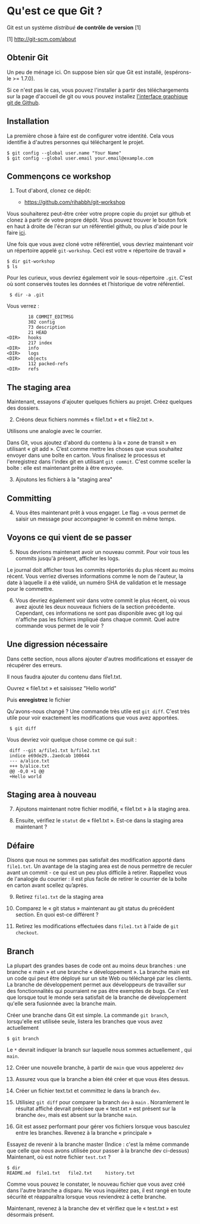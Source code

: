 Qu'est ce que Git ?
=============

Git est un système *distribué* **de contrôle de version** [1]

[1] <a href="http://git-scm.com/about">http://git-scm.com/about</a>


Obtenir Git
-----------

Un peu de ménage ici. On suppose bien sûr que Git est installé,
(espérons-le \>= 1.7.0).

Si ce n'est pas le cas, vous pouvez l'installer à partir des téléchargements sur la page d'accueil de git ou vous pouvez
installez [l'interface graphique git de Github](https://help.github.com/articles/set-up-git/).


Installation
-----

La première chose à faire est de configurer votre identité. Cela vous identifie à
d'autres personnes qui téléchargent le projet.

    $ git config --global user.name "Your Name"
    $ git config --global user.email your.email@example.com

Commençons ce workshop
---------------------

1. Tout d'abord, clonez ce dépôt:

    - https://github.com/rihabbh/git-workshop

Vous souhaiterez peut-être créer votre propre copie du projet sur github et
clonez à partir de votre propre dépôt. Vous pouvez trouver le bouton fork en haut à droite de
l'écran sur un référentiel github, ou plus d'aide pour le faire [ici](https://help.github.com/articles/fork-a-repo/).

Une fois que vous avez cloné votre référentiel, vous devriez maintenant voir un répertoire
appelé `git-workshop`. Ceci est votre « répertoire de travail »

    $ dir git-workshop
    $ ls

Pour les curieux, vous devriez également voir le sous-répertoire `.git`. C'est
où sont conservés toutes les données et l’historique de votre référentiel.

     $ dir -a .git

Vous verrez :

            18 COMMIT_EDITMSG
            302 config
            73 description
            21 HEAD
    <DIR>   hooks
            217 index
    <DIR>   info
    <DIR>   logs
    <DIR>   objects
            112 packed-refs
    <DIR>   refs



The staging area
----------------

Maintenant, essayons d'ajouter quelques fichiers au projet. Créez quelques
des dossiers.

2. Créons deux fichiers nommés « file1.txt » et « file2.txt ».

Utilisons une analogie avec le courrier.

Dans Git, vous ajoutez d'abord du contenu à la « zone de transit » en utilisant « git add ».
C’est comme mettre les choses que vous souhaitez envoyer dans une boîte en carton.
Vous finalisez le processus et l'enregistrez dans l'index git en utilisant
`git commit`. C'est comme sceller la boîte : elle est maintenant prête à être envoyée.

3. Ajoutons les fichiers à la "staging area"


Committing
----------

4. Vous êtes maintenant prêt à vous engager. Le flag `-m` vous permet de saisir un message pour accompagner le commit en même temps.


Voyons ce qui vient de se passer
----------------------------

5. Nous devrions maintenant avoir un nouveau commit. Pour voir tous les commits jusqu'à présent, afficher les logs.


Le journal doit afficher tous les commits répertoriés du plus récent au moins
récent. Vous verriez diverses informations comme le nom de l'auteur,
la date à laquelle il a été validé, un numéro SHA de validation et le message pour le
commettre.

6. Vous devriez également voir dans votre commit le plus récent, où vous avez ajouté les deux nouveaux fichiers de la section précédente. Cependant, ces informations ne sont pas disponible avec git log qui n'affiche pas les fichiers impliqué dans chaque commit. Quel autre commande vous permet de le voir ?

Une digression nécessaire
----------------------

Dans cette section, nous allons ajouter d'autres modifications et essayer de récupérer des erreurs.

 Il nous faudra ajouter du contenu dans file1.txt.

Ouvrez « file1.txt » et saisissez "Hello world"

Puis **enregistrez** le fichier

Qu'avons-nous changé ? Une commande très utile est `git diff`. C'est très
utile pour voir exactement les modifications que vous avez apportées.

     $ git diff

Vous devriez voir quelque chose comme ce qui suit :

     diff --git a/file1.txt b/file2.txt
     indice e69de29..2aedcab 100644
     --- a/alice.txt
     +++ b/alice.txt
     @@ -0,0 +1 @@
     +Hello world



Staging area à nouveau
-------------------

7. Ajoutons maintenant notre fichier modifié, « file1.txt » à la staging area. 

8. Ensuite, vérifiez le `statut`  de « file1.txt ». Est-ce dans la staging area maintenant ?

Défaire
-------

Disons que nous ne sommes pas satisfait des modification apporté dans `file1.txt`. Un avantage de la staging area est de nous permettre de reculer avant un commit - ce qui est un peu plus difficile à retirer. Rappellez vous de l'analogie du courrier : il est plus facile de retirer le courrier de la boîte en carton avant scellez qu’après.

9. Retirez `file1.txt` de la staging area

10. Comparez le « git status » maintenant au git status du précédent
section. En quoi est-ce différent ?

11. Retirez les modifications effectuées dans `file1.txt` à l'aide de `git checkout`.

Branch
-------

La plupart des grandes bases de code ont au moins deux branches : une branche « main » et une branche « développement ». La branche main est un code qui peut être déployé sur un site Web ou téléchargé par les clients. La branche de développement permet aux développeurs de travailler sur des fonctionnalités qui pourraient ne pas être exemptes de bugs. Ce n'est que lorsque tout le monde sera satisfait de la branche de développement qu'elle sera fusionnée avec la branche main.

Créer une branche dans Git est simple. La commande `git branch`, lorsqu'elle est utilisée seule, listera les branches que vous avez actuellement

    $ git branch

Le  `*` devrait indiquer la branch sur laquelle nous sommes actuellement , qui `main`.

12. Créer une nouvelle branche, à partir de `main` que vous appelerez `dev`

13. Assurez vous que la branche a bien été créer et que vous êtes dessus. 

14. Créer un fichier text.txt et committez le dans la branch `dev`.

15. Utilisiez `git diff` pour comparer la branch `dev` à `main` . Noramlement le résultat affiché devrait précisee que « test.txt » est présent sur la branche  `dev`, mais est absent sur la branche `main`.


16. Git est assez performant pour gérer vos fichiers lorsque vous basculez entre les branches. Revenez à la branche « principale »

Essayez de revenir à la branche master (Indice : c'est la même commande que celle que nous avons utilisée pour passer à la branche dev ci-dessus)
Maintenant, où est notre fichier `test.txt` ?

    $ dir
    README.md  file1.txt   file2.txt     history.txt


Comme vous pouvez le constater, le nouveau fichier que vous avez créé dans l'autre branche a disparu. Ne vous inquiétez pas, il est rangé en toute sécurité et réapparaîtra lorsque vous reviendrez à cette branche.

Maintenant, revenez à la branche dev et vérifiez que le « test.txt » est
désormais présent.


